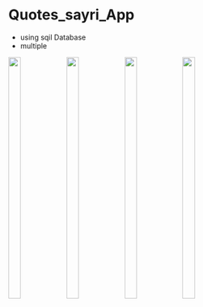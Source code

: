# Quotes_sayri_App

- using sqil Database 
- multiple 

<p float="center"> 
<img src="https://user-images.githubusercontent.com/101552010/192108185-c18bad74-bcbe-4d65-8bad-812e610f9a7a.png" width=22% height=35%>
<img src="https://user-images.githubusercontent.com/101552010/192108181-e94bec28-79da-432a-9e5b-d5da5636879c.png" width=22% height=35%>
<img src="https://user-images.githubusercontent.com/101552010/192108186-34b40f84-fe1b-4bdf-aaf0-1e7e0f88b026.png" width=22% height=35%>
<img src="https://user-images.githubusercontent.com/101552010/192108187-2979182c-b814-4466-a719-3c5f585eb5da.png" width=22% height=35%>
</p> 

